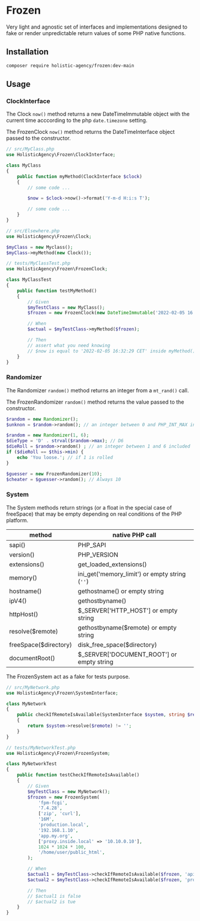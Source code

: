 # Frozen

Very light and agnostic set of interfaces and implementations designed to
fake or render unpredictable return values of some PHP native functions.

## Installation

```bash
composer require holistic-agency/frozen:dev-main
```

## Usage

### ClockInterface

The Clock `now()` method returns a new DateTimeImmutable object
with the current time acccording to the php `date.timezone` setting.

The FrozenClock `now()` method returns the DateTimeInterface object
passed to the constructor.

```php
// src/MyClass.php
use HolisticAgency\Frozen\ClockInterface;

class MyClass
{
    public function myMethod(ClockInterface $clock)
    {
        // some code ...

        $now = $clock->now()->format('Y-m-d H:i:s T');

        // some code ...
    }
}

// src/Elsewhere.php
use HolisticAgency\Frozen\Clock;

$myClass = new Myclass();
$myClass->myMethod(new Clock());

// tests/MyClassTest.php
use HolisticAgency\Frozen\FrozenClock;

class MyClassTest
{
    public function testMyMethod()
    {
        // Given
        $myTestClass = new MyClass();
        $frozen = new FrozenClock(new DateTimeImmutable('2022-02-05 16:32:29 CET'));

        // When
        $actual = $myTestClass->myMethod($frozen);

        // Then
        // assert what you need knowing
        // $now is equal to '2022-02-05 16:32:29 CET' inside myMethod()
    }
}
```

### Randomizer

The Randomizer `random()` method returns an integer from a `mt_rand()` call.

The FrozenRandomizer `random()` method returns the value passed to the constructor.

```php
$random = new Randomizer();
$unknon = $random->random(); // an integer between 0 and PHP_INT_MAX included

$random = new Randomizer(1, 6);
$dieType = 'D' . strval($random->max); // D6
$dieRoll = $random->random() ; // an integer between 1 and 6 included
if ($dieRoll == $this->min) {
    echo 'You loose.'; // if 1 is rolled
}

$guesser = new FrozenRandomizer(10);
$cheater = $guesser->random(); // Always 10
```

### System

The System methods return strings (or a float in the special case of freeSpace)
that may be empty depending on real conditions of the PHP platform.

| method                | native PHP call                                |
| --------------------- | ---------------------------------------------- |
| sapi()                | PHP_SAPI                                       |
| version()             | PHP_VERSION                                    |
| extensions()          | get_loaded_extensions()                        |
| memory()              | ini_get('memory_limit') or empty string (`''`) |
| hostname()            | gethostname() or empty string                  |
| ipV4()                | gethostbyname()                                |
| httpHost()            | $_SERVER['HTTP_HOST'] or empty string          |
| resolve($remote)      | gethostbyname($remote) or empty string         |
| freeSpace($directory) | disk_free_space($directory)                    |
| documentRoot()        | $_SERVER['DOCUMENT_ROOT'] or empty string      |

The FrozenSystem act as a fake for tests purpose.

```php
// src/MyNetwork.php
use HolisticAgency\Frozen\SystemInterface;

class MyNetwork
{
    public checkIfRemoteIsAvailable(SystemInterface $system, string $remote): bool
    {
        return $system->resolve($remote) != '';
    }
}

// tests/MyNetworkTest.php
use HolisticAgency\Frozen\FrozenSystem;

class MyNetworkTest
{
    public function testCheckIfRemoteIsAvailable()
    {
        // Given
        $myTestClass = new MyNetwork();
        $frozen = new FrozenSystem(
            'fpm-fcgi',
            '7.4.28',
            ['zip', 'curl'],
            '16M',
            'production.local',
            '192.168.1.10',
            'app.my.org',
            ['proxy.inside.local' => '10.10.0.10'],
            1024 * 1024 * 100,
            '/home/user/public_html',
        );

        // When
        $actual1 = $myTestClass->checkIfRemoteIsAvailable($frozen, 'api.outside.net');
        $actual2 = $myTestClass->checkIfRemoteIsAvailable($frozen, 'proxy.inside.local');

        // Then
        // $actual1 is false
        // $actual2 is tue
    }
}
```
